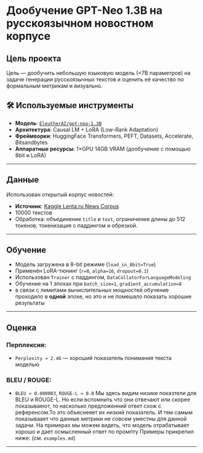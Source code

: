 # Дообучение GPT-Neo 1.3B на русскоязычном новостном корпусе

##  Цель проекта

Цель — дообучить небольшую языковую модель (<7B параметров) на задаче генерации русскоязычных текстов и оценить её качество по формальным метрикам и визуально.


## 🛠 Используемые инструменты

- **Модель**: [`EleutherAI/gpt-neo-1.3B`](https://huggingface.co/EleutherAI/gpt-neo-1.3B)
- **Архитектура**: Causal LM + LoRA (Low-Rank Adaptation)
- **Фреймворки**: HuggingFace Transformers, PEFT, Datasets, Accelerate, Bitsandbytes
- **Аппаратные ресурсы**: 1×GPU 14GB VRAM (дообучение с помощью 8bit и LoRA)

---

##  Данные

Использован открытый корпус новостей:
-  **Источник**: [Kaggle Lenta.ru News Corpus](https://www.kaggle.com/datasets/yutkin/corpus-of-russian-news-articles-from-lenta)
-  10000 текстов
-  Обработка: объединение `title` и `text`, ограничение длины до 512 токенов, токенизация с паддингом и обрезкой.

---

##  Обучение

- Модель загружена в 8-bit режиме (`load_in_8bit=True`)
- Применён LoRA-тюнинг (`r=8`, `alpha=16`, `dropout=0.1`)
- Использован `Trainer` с паддингом, `DataCollatorForLanguageModeling`
- Обучение на 1 эпохах при `batch_size=1`, `gradient_accumulation=8`
- в связи с лимитами вычислительных мощностей обучение проходило в  **одной** эпохе, но это и не помешало показать хорошие результаты 

---

##  Оценка

###  Перплексия:
- `Perplexity ≈ 2.46` — хороший показатель понимания текста моделью

###  BLEU / ROUGE:
- `BLEU ≈ 0.000003`, `ROUGE-L ≈ 0.0`
Мы здесь видим низике показтели для BLEU и ROUGE-L. Но если вспомнить что они отвечают или скорее показываеют, то насколько предложенний ответ схож с референсом.То это объяснеяет их низкий показатель. И тем самым показываает что данные метрики не совсем уместны для данной задачи. На  примерах мы можем видеть, что модель отрабатывает хорошо и дает осмысленный ответ по промпту
Примеры прикрепил ниже:
(см. `examples.md`)

---






